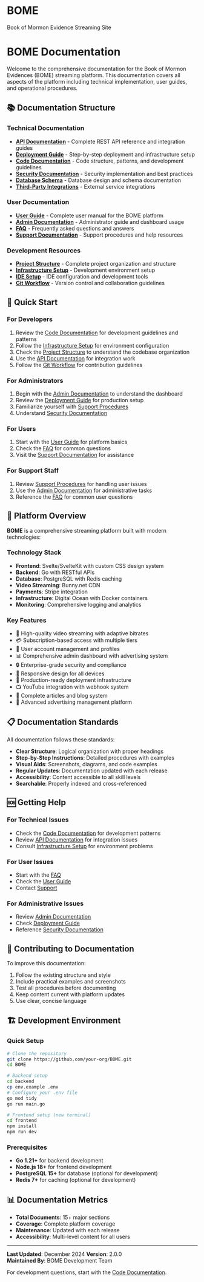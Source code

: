 # BOME
Book of Mormon Evidence Streaming Site


# BOME Documentation

Welcome to the comprehensive documentation for the Book of Mormon Evidences (BOME) streaming platform. This documentation covers all aspects of the platform including technical implementation, user guides, and operational procedures.

## 📚 Documentation Structure

### Technical Documentation
- **[API Documentation](./docs/api/README.md)** - Complete REST API reference and integration guides
- **[Deployment Guide](./docs/deployment/README.md)** - Step-by-step deployment and infrastructure setup
- **[Code Documentation](./docs/code/README.md)** - Code structure, patterns, and development guidelines
- **[Security Documentation](./docs/security/README.md)** - Security implementation and best practices
- **[Database Schema](./docs/database/README.md)** - Database design and schema documentation
- **[Third-Party Integrations](./docs/third-party-integrations.md)** - External service integrations

### User Documentation
- **[User Guide](./docs/user/README.md)** - Complete user manual for the BOME platform
- **[Admin Documentation](./docs/admin/README.md)** - Administrator guide and dashboard usage
- **[FAQ](./docs/faq/README.md)** - Frequently asked questions and answers
- **[Support Documentation](./docs/support/README.md)** - Support procedures and help resources

### Development Resources
- **[Project Structure](./PROJECT_STRUCTURE.md)** - Complete project organization and structure
- **[Infrastructure Setup](./docs/INFRASTRUCTURE_SETUP.md)** - Development environment setup
- **[IDE Setup](./docs/IDE_SETUP.md)** - IDE configuration and development tools
- **[Git Workflow](./GIT_WORKFLOW.md)** - Version control and collaboration guidelines

## 🚀 Quick Start

### For Developers
1. Review the [Code Documentation](./docs/code/README.md) for development guidelines and patterns
2. Follow the [Infrastructure Setup](./docs/INFRASTRUCTURE_SETUP.md) for environment configuration
3. Check the [Project Structure](./PROJECT_STRUCTURE.md) to understand the codebase organization
4. Use the [API Documentation](./docs/api/README.md) for integration work
5. Follow the [Git Workflow](./GIT_WORKFLOW.md) for contribution guidelines

### For Administrators
1. Begin with the [Admin Documentation](./docs/admin/README.md) to understand the dashboard
2. Review the [Deployment Guide](./docs/deployment/README.md) for production setup
3. Familiarize yourself with [Support Procedures](./docs/support/README.md)
4. Understand [Security Documentation](./docs/security/README.md)

### For Users
1. Start with the [User Guide](./docs/user/README.md) for platform basics
2. Check the [FAQ](./docs/faq/README.md) for common questions
3. Visit the [Support Documentation](./docs/support/README.md) for assistance

### For Support Staff
1. Review [Support Procedures](./docs/support/README.md) for handling user issues
2. Use the [Admin Documentation](./docs/admin/README.md) for administrative tasks
3. Reference the [FAQ](./docs/faq/README.md) for common user questions

## 🔧 Platform Overview

**BOME** is a comprehensive streaming platform built with modern technologies:

### Technology Stack
- **Frontend**: Svelte/SvelteKit with custom CSS design system
- **Backend**: Go with RESTful APIs
- **Database**: PostgreSQL with Redis caching
- **Video Streaming**: Bunny.net CDN
- **Payments**: Stripe integration
- **Infrastructure**: Digital Ocean with Docker containers
- **Monitoring**: Comprehensive logging and analytics

### Key Features
- 🎥 High-quality video streaming with adaptive bitrates
- 💳 Subscription-based access with multiple tiers
- 👥 User account management and profiles
- 📊 Comprehensive admin dashboard with advertising system
- 🔒 Enterprise-grade security and compliance
- 📱 Responsive design for all devices
- 🚀 Production-ready deployment infrastructure
- 📺 YouTube integration with webhook system
- 📰 Complete articles and blog system
- 🎯 Advanced advertising management platform

## 📋 Documentation Standards

All documentation follows these standards:
- **Clear Structure**: Logical organization with proper headings
- **Step-by-Step Instructions**: Detailed procedures with examples
- **Visual Aids**: Screenshots, diagrams, and code examples
- **Regular Updates**: Documentation updated with each release
- **Accessibility**: Content accessible to all skill levels
- **Searchable**: Properly indexed and cross-referenced

## 🆘 Getting Help

### For Technical Issues
- Check the [Code Documentation](./docs/code/README.md) for development patterns
- Review [API Documentation](./docs/api/README.md) for integration issues
- Consult [Infrastructure Setup](./docs/INFRASTRUCTURE_SETUP.md) for environment problems

### For User Issues
- Start with the [FAQ](./docs/faq/README.md)
- Check the [User Guide](./docs/user/README.md)
- Contact [Support](./docs/support/README.md)

### For Administrative Issues
- Review [Admin Documentation](./docs/admin/README.md)
- Check [Deployment Guide](./docs/deployment/README.md)
- Reference [Security Documentation](./docs/security/README.md)

## 📝 Contributing to Documentation

To improve this documentation:
1. Follow the existing structure and style
2. Include practical examples and screenshots
3. Test all procedures before documenting
4. Keep content current with platform updates
5. Use clear, concise language

## 🏗️ Development Environment

### Quick Setup
```bash
# Clone the repository
git clone https://github.com/your-org/BOME.git
cd BOME

# Backend setup
cd backend
cp env.example .env
# Configure your .env file
go mod tidy
go run main.go

# Frontend setup (new terminal)
cd frontend
npm install
npm run dev
```

### Prerequisites
- **Go 1.21+** for backend development
- **Node.js 18+** for frontend development
- **PostgreSQL 15+** for database (optional for development)
- **Redis 7+** for caching (optional for development)

## 📊 Documentation Metrics

- **Total Documents**: 15+ major sections
- **Coverage**: Complete platform coverage
- **Maintenance**: Updated with each release
- **Accessibility**: Multi-level content for all users

---

**Last Updated**: December 2024 
**Version**: 2.0.0  
**Maintained By**: BOME Development Team

For development questions, start with the [Code Documentation](./docs/code/README.md). 
